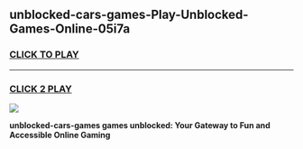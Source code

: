 
## unblocked-cars-games-Play-Unblocked-Games-Online-05i7a
<h3>
<a href="https://premium76.site?title=unblocked-cars-games&ref=24A">CLICK TO PLAY</a></h3>
<hr>

<h3>
<a href="https://premium76.site?title=unblocked-cars-games&ref=24A">CLICK 2 PLAY</a>
  
</h3>

<a href="https://premium76.site?title=unblocked-cars-games&ref=24A"><img src="https://clearcache.store/games.png"></a>


**unblocked-cars-games games unblocked: Your Gateway to Fun and Accessible Online Gaming**

